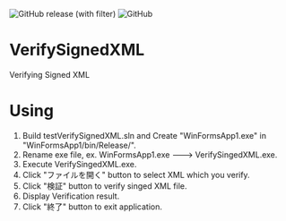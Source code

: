 ![GitHub release (with filter)](https://img.shields.io/github/v/release/LittleBear-6w6/VerifySignedXML?logo=csharp&logoColor=%23512BD4)
![GitHub](https://img.shields.io/github/license/LittleBear-6w6/VerifySignedXML)

# VerifySignedXML

Verifying Signed XML

# Using

1. Build testVerifySignedXML.sln and Create "WinFormsApp1.exe" in "WinFormsApp1/bin/Release/".
2. Rename exe file, ex. WinFormsApp1.exe ---> VerifySingedXML.exe.
3. Execute VerifySingedXML.exe.
4. Click "ファイルを開く" button to select XML which you verify.
5. Click "検証" button to verify singed XML file.
6. Display Verification result.
7. Click "終了" button to exit application.
